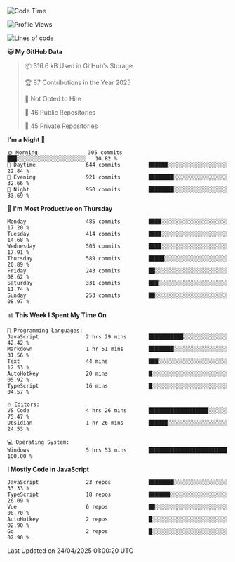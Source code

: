 <!--START_SECTION:waka-->
![Code Time](http://img.shields.io/badge/Code%20Time-942%20hrs%201%20min-blue)

![Profile Views](http://img.shields.io/badge/Profile%20Views-1-blue)

![Lines of code](https://img.shields.io/badge/From%20Hello%20World%20I%27ve%20Written-1.1%20million%20lines%20of%20code-blue)

**🐱 My GitHub Data** 

> 📦 316.6 kB Used in GitHub's Storage 
 > 
> 🏆 87 Contributions in the Year 2025
 > 
> 🚫 Not Opted to Hire
 > 
> 📜 46 Public Repositories 
 > 
> 🔑 45 Private Repositories 
 > 
**I'm a Night 🦉** 

```text
🌞 Morning                305 commits         ███░░░░░░░░░░░░░░░░░░░░░░   10.82 % 
🌆 Daytime                644 commits         ██████░░░░░░░░░░░░░░░░░░░   22.84 % 
🌃 Evening                921 commits         ████████░░░░░░░░░░░░░░░░░   32.66 % 
🌙 Night                  950 commits         ████████░░░░░░░░░░░░░░░░░   33.69 % 
```
📅 **I'm Most Productive on Thursday** 

```text
Monday                   485 commits         ████░░░░░░░░░░░░░░░░░░░░░   17.20 % 
Tuesday                  414 commits         ████░░░░░░░░░░░░░░░░░░░░░   14.68 % 
Wednesday                505 commits         ████░░░░░░░░░░░░░░░░░░░░░   17.91 % 
Thursday                 589 commits         █████░░░░░░░░░░░░░░░░░░░░   20.89 % 
Friday                   243 commits         ██░░░░░░░░░░░░░░░░░░░░░░░   08.62 % 
Saturday                 331 commits         ███░░░░░░░░░░░░░░░░░░░░░░   11.74 % 
Sunday                   253 commits         ██░░░░░░░░░░░░░░░░░░░░░░░   08.97 % 
```


📊 **This Week I Spent My Time On** 

```text
💬 Programming Languages: 
JavaScript               2 hrs 29 mins       ███████████░░░░░░░░░░░░░░   42.42 % 
Markdown                 1 hr 51 mins        ████████░░░░░░░░░░░░░░░░░   31.56 % 
Text                     44 mins             ███░░░░░░░░░░░░░░░░░░░░░░   12.53 % 
AutoHotkey               20 mins             █░░░░░░░░░░░░░░░░░░░░░░░░   05.92 % 
TypeScript               16 mins             █░░░░░░░░░░░░░░░░░░░░░░░░   04.57 % 

🔥 Editors: 
VS Code                  4 hrs 26 mins       ███████████████████░░░░░░   75.47 % 
Obsidian                 1 hr 26 mins        ██████░░░░░░░░░░░░░░░░░░░   24.53 % 

💻 Operating System: 
Windows                  5 hrs 53 mins       █████████████████████████   100.00 % 
```

**I Mostly Code in JavaScript** 

```text
JavaScript               23 repos            ████████░░░░░░░░░░░░░░░░░   33.33 % 
TypeScript               18 repos            ███████░░░░░░░░░░░░░░░░░░   26.09 % 
Vue                      6 repos             ██░░░░░░░░░░░░░░░░░░░░░░░   08.70 % 
AutoHotkey               2 repos             █░░░░░░░░░░░░░░░░░░░░░░░░   02.90 % 
Go                       2 repos             █░░░░░░░░░░░░░░░░░░░░░░░░   02.90 % 
```




 Last Updated on 24/04/2025 01:00:20 UTC
<!--END_SECTION:waka-->
